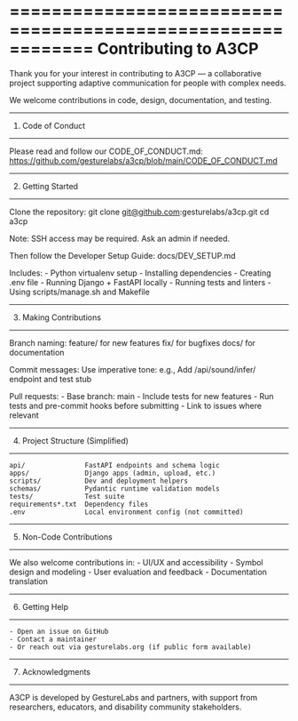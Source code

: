 ============================================================
Contributing to A3CP
============================================================

Thank you for your interest in contributing to A3CP — a collaborative
project supporting adaptive communication for people with complex needs.

We welcome contributions in code, design, documentation, and testing.

------------------------------------------------------------
1. Code of Conduct
------------------------------------------------------------

Please read and follow our CODE_OF_CONDUCT.md:
https://github.com/gesturelabs/a3cp/blob/main/CODE_OF_CONDUCT.md

------------------------------------------------------------
2. Getting Started
------------------------------------------------------------

Clone the repository:
    git clone git@github.com:gesturelabs/a3cp.git
    cd a3cp

Note: SSH access may be required. Ask an admin if needed.

Then follow the Developer Setup Guide:
    docs/DEV_SETUP.md

Includes:
    - Python virtualenv setup
    - Installing dependencies
    - Creating .env file
    - Running Django + FastAPI locally
    - Running tests and linters
    - Using scripts/manage.sh and Makefile

------------------------------------------------------------
3. Making Contributions
------------------------------------------------------------

Branch naming:
    feature/<topic>    for new features
    fix/<bug>          for bugfixes
    docs/<topic>       for documentation

Commit messages:
    Use imperative tone:
    e.g., Add /api/sound/infer/ endpoint and test stub

Pull requests:
    - Base branch: main
    - Include tests for new features
    - Run tests and pre-commit hooks before submitting
    - Link to issues where relevant

------------------------------------------------------------
4. Project Structure (Simplified)
------------------------------------------------------------

    api/               FastAPI endpoints and schema logic
    apps/              Django apps (admin, upload, etc.)
    scripts/           Dev and deployment helpers
    schemas/           Pydantic runtime validation models
    tests/             Test suite
    requirements*.txt  Dependency files
    .env               Local environment config (not committed)

------------------------------------------------------------
5. Non-Code Contributions
------------------------------------------------------------

We also welcome contributions in:
    - UI/UX and accessibility
    - Symbol design and modeling
    - User evaluation and feedback
    - Documentation translation

------------------------------------------------------------
6. Getting Help
------------------------------------------------------------

    - Open an issue on GitHub
    - Contact a maintainer
    - Or reach out via gesturelabs.org (if public form available)

------------------------------------------------------------
7. Acknowledgments
------------------------------------------------------------

A3CP is developed by GestureLabs and partners, with support
from researchers, educators, and disability community stakeholders.
